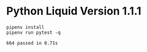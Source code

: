# Python Liquid Version 1.1.1

```
pipenv install
pipenv run pytest -q
```

```
664 passed in 0.71s
```
